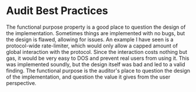 # Audit Best Practices

The functional purpose property is a good place to question the design of the implementation. Sometimes things are implemented with no bugs, but the design is flawed, allowing for issues. An example I have seen is a protocol-wide rate-limiter, which would only allow a capped amount of global interaction with the protocol. Since the interaction costs nothing but gas, it would be very easy to DOS and prevent real users from using it. This was implemented soundly, but the design itself was bad and led to a valid finding. The functional purpose is the auditor's place to question the design of the implementation, and question the value it gives from the user perspective.
